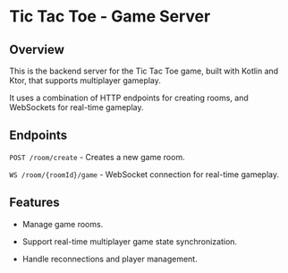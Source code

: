 # Tic Tac Toe - Game Server

## Overview

This is the backend server for the Tic Tac Toe game, built with Kotlin and Ktor, that supports multiplayer gameplay.

It uses a combination of HTTP endpoints for creating rooms, and WebSockets for real-time gameplay.

## Endpoints

```POST /room/create``` - Creates a new game room.

```WS /room/{roomId}/game``` - WebSocket connection for real-time gameplay.

## Features

* Manage game rooms.

* Support real-time multiplayer game state synchronization.

* Handle reconnections and player management.
